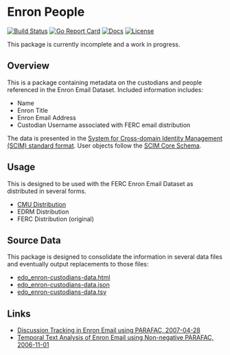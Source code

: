# Enron People

[![Build Status][build-status-svg]][build-status-url]
[![Go Report Card][goreport-svg]][goreport-url]
[![Docs][docs-godoc-svg]][docs-godoc-url]
[![License][license-svg]][license-url]

 [build-status-svg]: https://github.com/enrondata/enron-people/workflows/test/badge.svg?branch=master
 [build-status-url]: https://github.com/enrondata/enron-people/actions
 [goreport-svg]: https://goreportcard.com/badge/github.com/enrondata/enron-people
 [goreport-url]: https://goreportcard.com/report/github.com/enrondata/enron-people
 [docs-godoc-svg]: https://pkg.go.dev/badge/github.com/enrondata/enron-people
 [docs-godoc-url]: https://pkg.go.dev/github.com/enrondata/enron-people
 [license-svg]: https://img.shields.io/badge/license-MIT-blue.svg
 [license-url]: https://github.com/enrondata/enron-people/blob/master/LICENSE

This package is currently incomplete and a work in progress.

## Overview

This is a package containing metadata on the custodians and people referenced in the Enron Email Dataset. Included information includes:

* Name
* Enron Title
* Enron Email Address
* Custodian Username associated with FERC email distribution

The data is presented in the [System for Cross-domain Identity Management (SCIM) standard format](https://en.wikipedia.org/wiki/System_for_Cross-domain_Identity_Management). User objects follow the [SCIM Core Schema](https://tools.ietf.org/html/rfc7643).

## Usage

This is designed to be used with the FERC Enron Email Dataset as distributed in several forms.

* [CMU Distribution](https://www.cs.cmu.edu/~enron/)
* EDRM Distribution
* FERC Distribution (original)

## Source Data

This package is designed to consolidate the information in several data files and eventually output replacements to those files:

* [edo_enron-custodians-data.html](https://github.com/enrondata/enrondata/blob/master/data/misc/edo_enron-custodians-data.html)
* [edo_enron-custodians-data.json](https://github.com/enrondata/enrondata/blob/master/data/misc/edo_enron-custodians-data.json)
* [edo_enron-custodians-data.tsv](https://github.com/enrondata/enrondata/blob/master/data/misc/edo_enron-custodians-data.tsv)

## Links

* [Discussion Tracking in Enron Email using PARAFAC, 2007-04-28](https://www.osti.gov/servlets/purl/1147937)
* [Temporal Text Analysis of Enron Email using Non-negative PARAFAC, 2006-11-01](https://www.osti.gov/servlets/purl/1724662)

